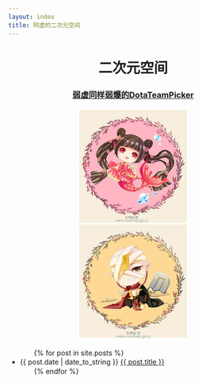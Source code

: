 ```yaml
---
layout: index
title: 阿虚的二次元空间
---
```


<center><h1 id="section"><strong>二次元空间</strong></h1></center>


<center><h3 id="section"><a href="http://dota.weakyon.com">弱虚同样弱爆的DotaTeamPicker</a></h3></center>

<center><div class="logo-image"><img src="log.jpg" alt="阿虚logo" /></div></center>

<ul>
　　{% for post in site.posts %}
	<li>{{ post.date | date_to_string }} <a href="{{ site.baseurl }}{{ post.url }}">{{ post.title }}</a></li>
　　{% endfor %}
</ul>


